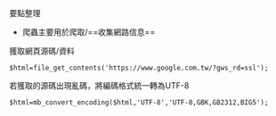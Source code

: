 要點整理
- 爬蟲主要用於爬取/==收集網路信息==

獲取網頁源碼/資料
```
$html=file_get_contents('https://www.google.com.tw/?gws_rd=ssl');
```

若獲取的源碼出現亂碼，將編碼格式統一轉為UTF-8
```
$html=mb_convert_encoding($html,'UTF-8','UTF-8,GBK,GB2312,BIG5');
```